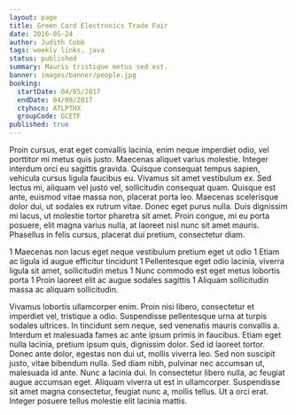 ```yaml
---
layout: page
title: Green Card Electronics Trade Fair
date: 2016-05-24
author: Judith Cobb
tags: weekly links, java
status: published
summary: Mauris tristique metus sed est.
banner: images/banner/people.jpg
booking:
  startDate: 04/05/2017
  endDate: 04/08/2017
  ctyhocn: ATLPTHX
  groupCode: GCETF
published: true
---
```

Proin cursus, erat eget convallis lacinia, enim neque imperdiet odio, vel porttitor mi metus quis justo. Maecenas aliquet varius molestie. Integer interdum orci eu sagittis gravida. Quisque consequat tempus sapien, vehicula cursus ligula faucibus eu. Vivamus sit amet vestibulum ex. Sed lectus mi, aliquam vel justo vel, sollicitudin consequat quam. Quisque est ante, euismod vitae massa non, placerat porta leo. Maecenas scelerisque dolor dui, ut sodales ex rutrum vitae. Donec eget purus nulla. Duis dignissim mi lacus, ut molestie tortor pharetra sit amet. Proin congue, mi eu porta posuere, elit magna varius nulla, at laoreet nisl nunc sit amet mauris. Phasellus in felis cursus, placerat dui pretium, consectetur diam.

1 Maecenas non lacus eget neque vestibulum pretium eget ut odio
1 Etiam ac ligula id augue efficitur tincidunt
1 Pellentesque eget odio lacinia, viverra ligula sit amet, sollicitudin metus
1 Nunc commodo est eget metus lobortis porta
1 Proin laoreet elit ac augue sodales sagittis
1 Aliquam sollicitudin massa ac aliquam sollicitudin.

Vivamus lobortis ullamcorper enim. Proin nisi libero, consectetur et imperdiet vel, tristique a odio. Suspendisse pellentesque urna at turpis sodales ultrices. In tincidunt sem neque, sed venenatis mauris convallis a. Interdum et malesuada fames ac ante ipsum primis in faucibus. Etiam eget nulla lacinia, pretium ipsum quis, dignissim dolor. Sed id laoreet tortor. Donec ante dolor, egestas non dui ut, mollis viverra leo. Sed non suscipit justo, vitae bibendum nulla.
Sed diam nibh, pulvinar nec accumsan ut, malesuada id ante. Nunc a lacinia dui. In consectetur libero nulla, ac feugiat augue accumsan eget. Aliquam viverra ut est in ullamcorper. Suspendisse sit amet magna consectetur, feugiat nunc a, mollis tellus. Ut a orci erat. Integer posuere tellus molestie elit lacinia mattis.
